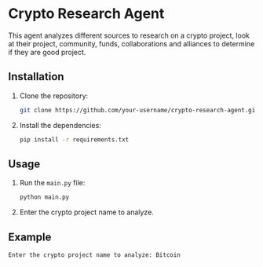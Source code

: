 # Crypto Research Agent

This agent analyzes different sources to research on a crypto project, look at their project, community, funds, collaborations and alliances to determine if they are good project.

## Installation

1.  Clone the repository:
    ```bash
    git clone https://github.com/your-username/crypto-research-agent.git
    ```
2.  Install the dependencies:
    ```bash
    pip install -r requirements.txt
    ```

## Usage

1.  Run the `main.py` file:
    ```bash
    python main.py
    ```
2.  Enter the crypto project name to analyze.

## Example

```
Enter the crypto project name to analyze: Bitcoin
```

